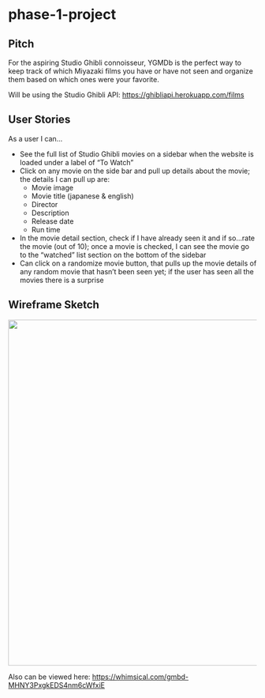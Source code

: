 # phase-1-project

## Pitch

For the aspiring Studio Ghibli connoisseur, YGMDb is the perfect way to keep track of which Miyazaki films you have or have not seen and organize them based on which ones were your favorite.

Will be using the Studio Ghibli API: https://ghibliapi.herokuapp.com/films



## User Stories

As a user I can...
  - See the full list of Studio Ghibli movies on a sidebar when the website is loaded under a label of “To Watch”
  - Click on any movie on the side bar and pull up details about the movie; the details I can pull up are:
    - Movie image
    - Movie title (japanese & english)
    - Director
    - Description
    - Release date
    - Run time
  - In the movie detail section, check if I have already seen it and if so...rate the movie (out of 10); once a movie is checked, I can see the movie go to the “watched” list section on the bottom of the sidebar
  - Can click on a randomize movie button, that pulls up the movie details of any random movie that hasn’t been seen yet; if the user has seen all the movies there is a surprise



## Wireframe Sketch

<img src='./3f13a386-0629-45c3-b30f-6f3abcbfad3a.png' width=700>

Also can be viewed here: https://whimsical.com/gmbd-MHNY3PxgkEDS4nm6cWfxiE
